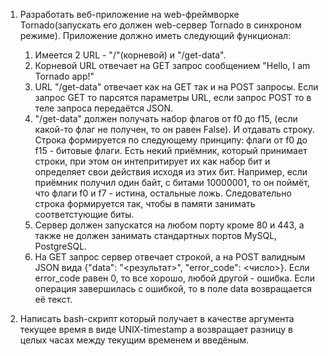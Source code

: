 1. Разработать веб-приложение на web-фреймворке Tornado(запускать его должен web-сервер Tornado в синхроном режиме).
Приложение должно иметь следующий функционал:
    1. Имеется 2 URL - "/"(корневой) и "/get-data".
    2. Корневой URL отвечает на GET запрос сообщением "Hello, I am Tornado app!"
    3. URL "/get-data" отвечает как на GET так и на POST запросы. Если запрос GET то парсятся параметры URL, если запрос POST то в теле запроса передаётся JSON.
    4. "/get-data" должен получать набор флагов от f0 до f15, (если какой-то флаг не получен, то он равен False). И отдавать строку.  Строка формируется по следующему принципу: флаги от f0 до f15 - битовые флаги. Есть некий приёмник, который принимает строки, при этом он интепритирует их как набор бит и определяет свои действия исходя из этих бит. Например, если приёмник получил один байт, с битами 10000001, то он поймёт, что флаги f0 и f7 - истина, остальные ложь.  Следовательно строка формируется так, чтобы в памяти занимать соответстующие биты.
   5. Сервер должен запускатся на любом порту кроме 80 и 443, а также не должен занимать стандартных портов MySQL, PostgreSQL.
    6. На GET запрос сервер отвечает строкой, а на POST валидным JSON вида {"data": "<результат>", "error_code": <число>}. Если error_code равен 0, то все хорошо, любой другой - ошибка. Если операция завершилась с ошибкой, то в поле data возвращается её текст.  

2. Написать bash-скрипт который получает в качестве аргумента текущее время в виде UNIX-timestamp а возвращает разницу в целых часах между текущим временем и введёным.
